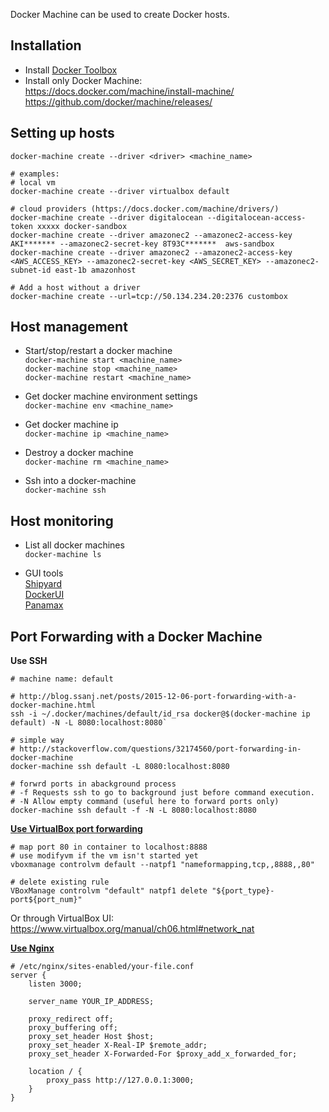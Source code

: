 Docker Machine can be used to create Docker hosts.

## Installation
- Install [Docker Toolbox](https://www.docker.com/products/docker-toolbox)
- Install only Docker Machine:   
  https://docs.docker.com/machine/install-machine/  
  https://github.com/docker/machine/releases/


## Setting up hosts
```
docker-machine create --driver <driver> <machine_name>  

# examples:
# local vm
docker-machine create --driver virtualbox default

# cloud providers (https://docs.docker.com/machine/drivers/)
docker-machine create --driver digitalocean --digitalocean-access-token xxxxx docker-sandbox
docker-machine create --driver amazonec2 --amazonec2-access-key AKI******* --amazonec2-secret-key 8T93C*******  aws-sandbox
docker-machine create --driver amazonec2 --amazonec2-access-key <AWS_ACCESS_KEY> --amazonec2-secret-key <AWS_SECRET_KEY> --amazonec2-subnet-id east-1b amazonhost

# Add a host without a driver
docker-machine create --url=tcp://50.134.234.20:2376 custombox
```


## Host management
- Start/stop/restart a docker machine  
`docker-machine start <machine_name>`  
`docker-machine stop <machine_name>`  
`docker-machine restart <machine_name>`

- Get docker machine environment settings  
`docker-machine env <machine_name>`

- Get docker machine ip  
`docker-machine ip <machine_name>`   

- Destroy a docker machine  
`docker-machine rm <machine_name>`

- Ssh into a docker-machine  
`docker-machine ssh`



## Host monitoring
- List all docker machines  
`docker-machine ls`

- GUI tools  
[Shipyard](https://shipyard-project.com/)  
[DockerUI](https://github.com/crosbymichael/dockerui)  
[Panamax](http://panamax.io/)



## Port Forwarding with a Docker Machine
**Use SSH**
```
# machine name: default

# http://blog.ssanj.net/posts/2015-12-06-port-forwarding-with-a-docker-machine.html
ssh -i ~/.docker/machines/default/id_rsa docker@$(docker-machine ip default) -N -L 8080:localhost:8080`

# simple way
# http://stackoverflow.com/questions/32174560/port-forwarding-in-docker-machine
docker-machine ssh default -L 8080:localhost:8080

# forwrd ports in abackground process
# -f Requests ssh to go to background just before command execution.
# -N Allow empty command (useful here to forward ports only)
docker-machine ssh default -f -N -L 8080:localhost:8080
```

**[Use VirtualBox port forwarding](http://stackoverflow.com/questions/35372399/connect-to-docker-machine-using-localhost)**
```
# map port 80 in container to localhost:8888
# use modifyvm if the vm isn't started yet
vboxmanage controlvm default --natpf1 "nameformapping,tcp,,8888,,80"

# delete existing rule
VBoxManage controlvm "default" natpf1 delete "${port_type}-port${port_num}"
```
Or through VirtualBox UI:  
https://www.virtualbox.org/manual/ch06.html#network_nat

**[Use Nginx](http://stackoverflow.com/questions/25327012/access-docker-from-external-machine-in-network)**
```
# /etc/nginx/sites-enabled/your-file.conf
server {                                                                   
    listen 3000;                                                              

    server_name YOUR_IP_ADDRESS;                                              

    proxy_redirect off;                                                       
    proxy_buffering off;                                                      
    proxy_set_header Host $host;                                              
    proxy_set_header X-Real-IP $remote_addr;                                  
    proxy_set_header X-Forwarded-For $proxy_add_x_forwarded_for;              

    location / {                                                              
        proxy_pass http://127.0.0.1:3000;                                            
    }                                                                         
}
```
